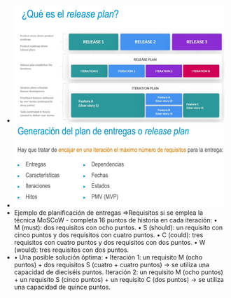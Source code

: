 - ![image.png](../assets/image_1730833563868_0.png)
- ![image.png](../assets/image_1730833750962_0.png)
- Ejemplo de planificación de entregas
  =>Requisitos si se emplea la técnica MoSCoW - completa 16 puntos de historia en cada iteración:
  • M (must): dos requisitos con ocho puntos.
  • S (should): un requisito con cinco puntos y dos requisitos con cuatro puntos.
  • C (could): tres requisitos con cuatro puntos y dos requisitos con dos puntos.
  • W (would): tres requisitos con dos puntos.
- • Una posible solución óptima:
  •
  Iteración 1: un requisito M (ocho puntos) + dos requisitos S (cuatro + cuatro puntos) → se utiliza una capacidad de dieciséis puntos.
  Iteración 2: un requisito M (ocho puntos) + un requisito S (cinco puntos) + un requisito C (dos puntos) → se utiliza una capacidad de quince puntos.